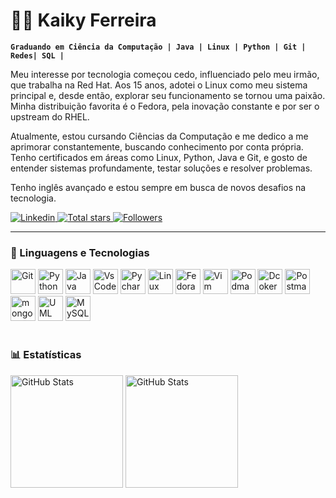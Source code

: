 # 👨‍💻 Kaiky Ferreira

**`Graduando em Ciência da Computação | Java | Linux | Python | Git | Redes| SQL |`**

Meu interesse por tecnologia começou cedo, influenciado pelo meu irmão, que trabalha na Red Hat. Aos 15 anos, adotei o Linux como meu sistema principal e, desde então, explorar seu funcionamento se tornou uma paixão. Minha distribuição favorita é o Fedora, pela inovação constante e por ser o upstream do RHEL.

Atualmente, estou cursando Ciências da Computação e me dedico a me aprimorar constantemente, buscando conhecimento por conta própria. Tenho certificados em áreas como Linux, Python, Java e Git, e gosto de entender sistemas profundamente, testar soluções e resolver problemas.

Tenho inglês avançado e estou sempre em busca de novos desafios na tecnologia. 

<p align="left">
    <a href="https://www.linkedin.com/in/ksferreira35/">
        <img 
            alt="Linkedin" 
            title="Account Linkedin" 
            src="https://custom-icon-badges.demolab.com/badge/-Linkedin-blue?style=for-the-badge&logo=linke&logoColor=white"
        />
    </a> 
    <a href="https://github.com/ksferreira35?tab=repositories&sort=stargazers">
        <img 
            alt="Total stars" 
            title="Total stars on GitHub" 
            src="https://custom-icon-badges.demolab.com/github/stars/ksferreira35?color=55960c&style=for-the-badge&labelColor=488207&logo=star&label=Stars&random=13425"
        />
    </a>
    <a href="https://github.com/ksferreira35?tab=followers">
        <img 
            alt="Followers" 
            title="Followers on GitHub" 
            src="https://custom-icon-badges.demolab.com/github/followers/ksferreira35?color=236ad3&labelColor=1155ba&style=for-the-badge&logo=github&label=Followers&logoColor=white&random=12545"
        />
    </a>
</p>

---

### 🤖 Linguagens e Tecnologias

<div align="left">
    <img 
        alt="Git" 
        title="Git" 
        width="40px" 
        src="https://cdn.jsdelivr.net/gh/devicons/devicon@latest/icons/git/git-original.svg"
        />
    <img 
        alt="Python" 
        title="Python" 
        width="40px" 
        src="https://cdn.jsdelivr.net/gh/devicons/devicon@latest/icons/python/python-original.svg"
        />
    <img 
        alt="Java" 
        title="Java" 
        width="40px" 
        src="https://cdn.jsdelivr.net/gh/devicons/devicon@latest/icons/java/java-original.svg"
        />
    <img 
        alt="VsCode" 
        title="VsCode" 
        width="40px" 
        src="https://cdn.jsdelivr.net/gh/devicons/devicon@latest/icons/vscode/vscode-original.svg"
        />
    <img 
        alt="Pycharm" 
        title="Pycharm" 
        width="40px" 
        src="https://cdn.jsdelivr.net/gh/devicons/devicon@latest/icons/pycharm/pycharm-original.svg"
        />
    <img 
        alt="Linux" 
        title="Linux" 
        width="40px" 
        src="https://cdn.jsdelivr.net/gh/devicons/devicon@latest/icons/linux/linux-original.svg"
        />
    <img 
        alt="Fedora" 
        title="Fedora" 
        width="40px" 
        src="https://cdn.jsdelivr.net/gh/devicons/devicon@latest/icons/fedora/fedora-plain.svg"
        />
    <img 
        alt="Vim" 
        title="Vim" 
        width="40px" 
        src="https://cdn.jsdelivr.net/gh/devicons/devicon@latest/icons/vim/vim-original.svg"
        />
    <img
        alt="Podman" 
        title="Podman" 
        width="40px" 
        src="https://cdn.jsdelivr.net/gh/devicons/devicon@latest/icons/podman/podman-original.svg"
        />
    <img
        alt="Dcoker" 
        title="Docker" 
        width="40px" 
        src="https://cdn.jsdelivr.net/gh/devicons/devicon@latest/icons/docker/docker-original.svg"
        />
    <img
        alt="Postman" 
        title="Postman" 
        width="40px" 
        src="https://cdn.jsdelivr.net/gh/devicons/devicon@latest/icons/postman/postman-original.svg"
        />
    <img 
        alt="mongodb" 
        title="mongodb" 
        width="40px" 
        src="https://cdn.jsdelivr.net/gh/devicons/devicon@latest/icons/mongodb/mongodb-original.svg" 
        />
    <img 
        alt="UML" 
        title="UML" 
        width="40px"    
        src="https://cdn.jsdelivr.net/gh/devicons/devicon@latest/icons/unifiedmodelinglanguage/unifiedmodelinglanguage-original.svg" 
        />
    <img 
    alt="MySQL" 
    title="MySQL" 
    width="40px"    
    src="https://cdn.jsdelivr.net/gh/devicons/devicon@latest/icons/mysql/mysql-original.svg" 
    />  
</div>                                                  
<br/>

### 📊 Estatísticas

<p align="left">
  <img alt="GitHub Stats" height="180" src="https://github-readme-stats.vercel.app/api?username=ksferreira35&show_icons=true&theme=tokyonight&include_all_commits=true&locale=pt-br&random=2106" />
  <img alt="GitHub Stats" height="180" src="https://github-readme-stats.vercel.app/api/top-langs/?username=ksferreira35&theme=tokyonight&layout=compact&custom_title=Tecnologias&langs_count=9&random=21043" />
</p>


